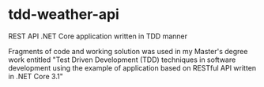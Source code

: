 # tdd-weather-api
REST API .NET Core application written in TDD manner

Fragments of code and working solution was used in my Master's degree work entitled "Test Driven Development (TDD) techniques in software development using the example of application based on RESTful API written in .NET Core 3.1"
